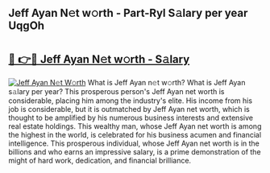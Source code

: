 ## Jeff Ayan N𝚎t w𝚘rth - Part-Ryl S𝚊lary per year UqgOh

# <h2><a href="http://gc38y15.nevu.top/?p=Jeff+Ayan">🔗 👉🔴 Jeff Ayan N𝚎t w𝚘rth - S𝚊lary</a></h2>

[![Jeff Ayan N𝚎t W𝚘rth](https://i.imgur.com/Oavwk0R.jpeg)](http://gc38y15.nevu.top/?p=Jeff+Ayan)
What is Jeff Ayan n𝚎t w𝚘rth? What is Jeff Ayan s𝚊lary per year?
This prosperous person's Jeff Ayan net worth is considerable, placing him among the industry's elite. His income from his job is considerable, but it is outmatched by Jeff Ayan net worth, which is thought to be amplified by his numerous business interests and extensive real estate holdings. This wealthy man, whose Jeff Ayan net worth is among the highest in the world, is celebrated for his business acumen and financial intelligence. This prosperous individual, whose Jeff Ayan net worth is in the billions and who earns an impressive salary, is a prime demonstration of the might of hard work, dedication, and financial brilliance.
